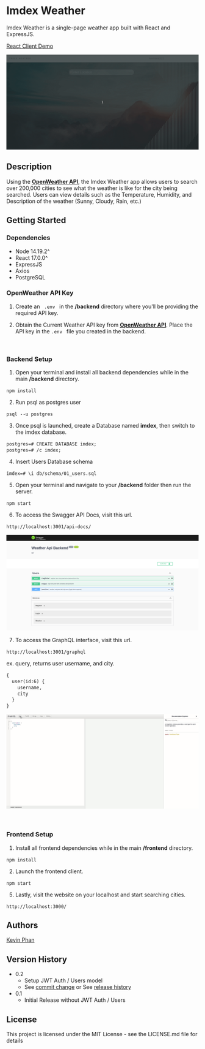 # Imdex Weather

Imdex Weather is a single-page weather app built with React and ExpressJS.

[React Client Demo](http://ec2-50-18-229-167.us-west-1.compute.amazonaws.com/)

![imdex-weather](assets/media/imdex-weather-v2.gif)

## Description
Using the **<a href="https://openweathermap.org/api">OpenWeather API</a>**, the Imdex Weather app allows users to search over 200,000 cities to see what the weather is like for the city being searched. Users can view details such as the Temperature, Humidity, and Description of the weather (Sunny, Cloudy, Rain, etc.)

## Getting Started

### Dependencies

* Node 14.19.2^
* React 17.0.0^
* ExpressJS
* Axios
* PostgreSQL

### OpenWeather API Key

1. Create an <code> .env </code> in the **/backend** directory where you'll be providing the required API key. 

2. Obtain the Current Weather API key from **<a href="https://openweathermap.org/api">OpenWeather API</a>**. Place the API key in the ```.env ``` file you created in the backend. 

<br>  

### Backend Setup
1. Open your terminal and install all backend dependencies while in the main **/backend** directory.

```
npm install
```

2. Run psql as postgres user

```
psql --u postgres
```

3. Once psql is launched, create a Database named **imdex**, then switch to the imdex database.
```
postgres=# CREATE DATABASE imdex;
postgres=# /c imdex;
```

4. Insert Users Database schema
```
imdex=# \i db/schema/01_users.sql
```

5. Open your terminal and navigate to your **/backend** folder then run the server.  
```
npm start
```

6. To access the Swagger API Docs, visit this url.
```
http://localhost:3001/api-docs/  
```  

![swagger-api](assets/media/imdex-weather-swagger-api.png)

7. To access the GraphQL interface, visit this url.

```
http://localhost:3001/graphql
```
ex. query, returns user username, and city.
```
{
  user(id:6) {
    username,
    city
  }
}
```
![graphQL](assets/media/graphql.gif)

<br>  

### Frontend Setup  
1. Install all frontend dependencies while in the main **/frontend** directory.
```
npm install
```


2. Launch the frontend client.
```
npm start
```

5. Lastly, visit the website on your localhost and start searching cities.
```
http://localhost:3000/
```

## Authors

[Kevin Phan](https://www.linkedin.com/in/kevinphan15/)

## Version History

* 0.2
    * Setup JWT Auth / Users model
    * See [commit change]() or See [release history]()
* 0.1
    * Initial Release without JWT Auth / Users

## License

This project is licensed under the MIT License - see the LICENSE.md file for details

